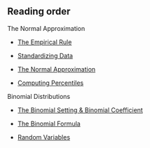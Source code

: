 ## Reading order

The Normal Approximation

* [The Empirical Rule](empirical_rule.ipynb)

* [Standardizing Data](standardizing_data_and_standard_normal_curve.ipynb)

* [The Normal Approximation](normal_approximation.ipynb)

* [Computing Percentiles](computing_percentiles.ipynb)

Binomial Distributions

* [The Binomial Setting & Binomial Coefficient](the_binomial_setting_and_binomial_coefficient.ipynb)

* [The Binomial Formula](the_binomial_formula.ipynb)

* [Random Variables](random_variables.ipynb)

